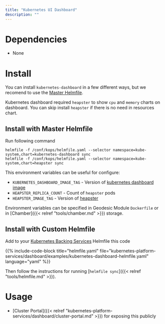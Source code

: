 ```yaml
---
title: "Kubernetes UI Dashboard"
description: ""
---
```


# Dependencies

* None

# Install

You can install `kubernetes-dashboard` in a few different ways, but we recomend to use the [Master Helmfile](https://github.com/cloudposse/geodesic/blob/master/rootfs/conf/kops/helmfile.yaml).

Kubernetes dashboard required `heapster` to show `cpu` and `memory` charts on dashboard.
You can skip install `heapster` if there is no need in resources chart.

## Install with Master Helmfile

Run following command
```
helmfile -f /conf/kops/helmfile.yaml --selector namespace=kube-system,chart=kubernetes-dashboard sync
helmfile -f /conf/kops/helmfile.yaml --selector namespace=kube-system,chart=heapster sync
```
This environment variables can be useful for configure:

* `KUBERNETES_DASHBOARD_IMAGE_TAG` - Version of [kubernetes dashboard image](https://github.com/kubernetes/dashboard/releases)
* `HEAPSTER_REPLICA_COUNT` - Count of `heapster` pods
* `HEAPSTER_IMAGE_TAG` - Version of [heapster](https://github.com/kubernetes/heapster/releases)

Environment variables can be specified in Geodesic Module `Dockerfile` or in [Chamber]({{< relref "tools/chamber.md" >}}) storage.

## Install with Custom Helmfile

Add to your [Kubernetes Backing Services](/kubernetes-backing-services) Helmfile this code

{{% include-code-block  title="helmfile.yaml" file="kubernetes-platform-services/dashboard/examples/kubernetes-dashboard-helmfile.yaml" language="yaml" %}}

Then follow the instructions for running [`helmfile sync`]({{< relref "tools/helmfile.md" >}}).

# Usage
* [Cluster Portal]({{< relref "kubernetes-platform-services/dashboard/cluster-portal.md" >}}) for exposing this publicly

